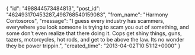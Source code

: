  {
   "id": "498844573484813",
   "post_id": "462493170453287_498768540159083",
   "from_name": "Harmony Contosoros",
   "message": "I guess every industry has scammers, everywhere you look someone is  trying to scam you out of something, and some don't even realize that there doing it. Cops get shiny things, guns, tazers, motorcycles, hot rods, and get to be above the law. Its no wonder they be power trippin.",
   "created_time": "2013-04-02T10:51:12+0000"
 }
